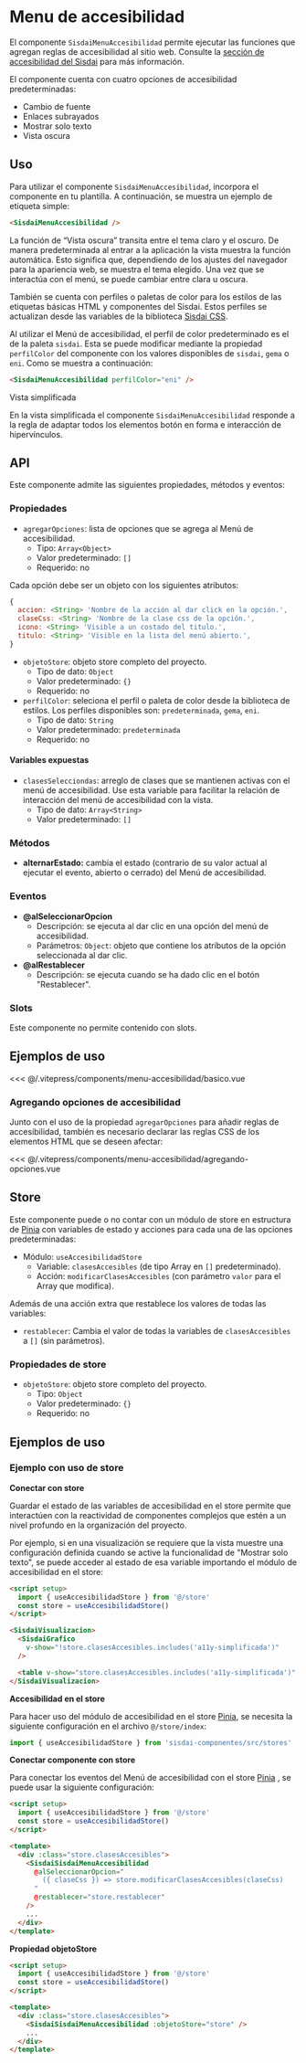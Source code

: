<script setup>
import EjemploBasico from "../../.vitepress/components/menu-accesibilidad/basico.vue";
import EjemploAgregandoOpciones from "../../.vitepress/components/menu-accesibilidad/agregando-opciones.vue";
</script>

# Menu de accesibilidad

El componente `SisdaiMenuAccesibilidad` permite ejecutar las funciones que agregan reglas de accesibilidad al sitio web. Consulte la [sección de accesibilidad del Sisdai](https://sisdai.conahcyt.mx/accesibilidad/) para más información.

El componente cuenta con cuatro opciones de accesibilidad predeterminadas:

- Cambio de fuente
- Enlaces subrayados
- Mostrar solo texto
- Vista oscura

<section id="uso">

## Uso

Para utilizar el componente `SisdaiMenuAccesibilidad`, incorpora el componente en tu plantilla. A continuación, se muestra un ejemplo de etiqueta simple:

```html
<SisdaiMenuAccesibilidad />
```

La función de “Vista oscura” transita entre el tema claro y el oscuro. De manera predeterminada al entrar a la aplicación la vista muestra la función automática. Esto significa que, dependiendo de los ajustes del navegador para la apariencia web, se muestra el tema elegido. Una vez que se interactúa con el menú, se puede cambiar entre clara u oscura.

También se cuenta con perfiles o paletas de color para los estilos de las etiquetas básicas HTML y componentes del Sisdai. Estos perfiles se actualizan desde las variables de la biblioteca
[Sisdai CSS](https://codigo.conahcyt.mx/sisdai/sisdai-css).

Al utilizar el Menú de accesibilidad, el perfil de color predeterminado es el de la paleta `sisdai`. Esta se puede modificar mediante la propiedad `perfilColor` del componente con los valores disponibles de `sisdai`, `gema` o `eni`. Como se muestra a continuación:

```html
<SisdaiMenuAccesibilidad perfilColor="eni" />
```

Vista simplificada

En la vista simplificada el componente `SisdaiMenuAccesibilidad` responde a la regla de adaptar todos los elementos botón en forma e interacción de hipervínculos.

</section>

<section id="api">

## API

Este componente admite las siguientes propiedades, métodos y eventos:

### Propiedades

- `agregarOpciones`: lista de opciones que se agrega al Menú de accesibilidad.
  - Tipo: `Array<Object>`
  - Valor predeterminado: `[]`
  - Requerido: no

Cada opción debe ser un objeto con los siguientes atributos:

```js
{
  accion: <String> 'Nombre de la acción al dar click en la opción.',
  claseCss: <String> 'Nombre de la clase css de la opción.',
  icono: <String> 'Visible a un costado del titulo.',
  titulo: <String> 'Visible en la lista del menú abierto.',
}
```

- `objetoStore`: objeto store completo del proyecto.
  - Tipo de dato: `Object`
  - Valor predeterminado: `{}`
  - Requerido: no
- `perfilColor`: seleciona el perfil o paleta de color desde la biblioteca de estilos. Los perfiles disponibles son: `predeterminada`, `gema`, `eni`.
  - Tipo de dato: `String`
  - Valor predeterminado: `predeterminada`
  - Requerido: no

#### Variables expuestas

- `clasesSelecciondas`: arreglo de clases que se mantienen activas con el menú de accesibilidad. Use esta variable para facilitar la relación de interacción del menú de accesibilidad con la vista.
  - Tipo de dato: `Array<String>`
  - Valor predeterminado: `[]`

### Métodos

- **alternarEstado:** cambia el estado (contrario de su valor actual al ejecutar el evento, abierto o cerrado) del Menú de accesibilidad.

### Eventos

- **@alSeleccionarOpcion**
  - Descripción: se ejecuta al dar clic en una opción del menú de accesibilidad.
  - Parámetros: `Object`: objeto que contiene los atributos de la opción seleccionada al dar clic.
- **@alRestablecer**
  - Descripción: se ejecuta cuando se ha dado clic en el botón "Restablecer".

### Slots

Este componente no permite contenido con slots.

</section>

<section id="ejemplos">

## Ejemplos de uso

<!-- <utils-ejemplo-doc ruta="menu-accesibilidad/basico.vue"/> -->
<EjemploBasico />
<<< @/.vitepress/components/menu-accesibilidad/basico.vue

### Agregando opciones de accesibilidad

Junto con el uso de la propiedad `agregarOpciones` para añadir reglas de accesibilidad, también es necesario declarar las reglas CSS de los elementos HTML que se deseen afectar:

<!-- <utils-ejemplo-doc ruta="menu-accesibilidad/agregando-opciones.vue"/> -->
<EjemploAgregandoOpciones />
<<< @/.vitepress/components/menu-accesibilidad/agregando-opciones.vue

</section>

<section id="store">

## Store

Este componente puede o no contar con un módulo de store en estructura de [Pinia](https://pinia.vuejs.org/) con variables de estado y acciones para cada una de las opciones predeterminadas:

- Módulo: `useAccesibilidadStore`
  - Variable: `clasesAccesibles` (de tipo Array en `[]` predeterminado).
  - Acción: `modificarClasesAccesibles` (con parámetro `valor` para el Array que modifica).

Además de una acción extra que restablece los valores de todas las variables:

- `restablecer`:
  Cambia el valor de todas la variables de `clasesAccesibles` a `[]` (sin parámetros).

### Propiedades de store

- `objetoStore`: objeto store completo del proyecto.
  - Tipo: `Object`
  - Valor predeterminado: `{}`
  - Requerido: no

</section>

<section id="ejemplos-con-store">

## Ejemplos de uso

### Ejemplo con uso de store

**Conectar con store**

Guardar el estado de las variables de accesibilidad en el store permite que interactúen con la reactividad de componentes complejos que estén a un nivel profundo en la organización del proyecto.

Por ejemplo, si en una visualización se requiere que la vista muestre una configuración definida cuando se active la funcionalidad de "Mostrar solo texto", se puede acceder al estado de esa variable importando el módulo de accesibilidad en el store:

```html
<script setup>
  import { useAccesibilidadStore } from '@/store'
  const store = useAccesibilidadStore()
</script>

<SisdaiVisualizacion>
  <SisdaiGrafico
    v-show="!store.clasesAccesibles.includes('a11y-simplificada')"
  />

  <table v-show="store.clasesAccesibles.includes('a11y-simplificada')" />
</SisdaiVisualizacion>
```

**Accesibilidad en el store**

Para hacer uso del módulo de accesibilidad en el store [Pinia](https://pinia.vuejs.org/), se necesita la siguiente configuración en el archivo `@/store/index`:

```js
import { useAccesibilidadStore } from 'sisdai-componentes/src/stores'
```

**Conectar componente con store**

Para conectar los eventos del Menú de accesibilidad con el store [Pinia](https://pinia.vuejs.org/) , se puede usar la siguiente configuración:

```html
<script setup>
  import { useAccesibilidadStore } from '@/store'
  const store = useAccesibilidadStore()
</script>

<template>
  <div :class="store.clasesAccesibles">
    <SisdaiSisdaiMenuAccesibilidad
      @alSeleccionarOpcion="
        ({ claseCss }) => store.modificarClasesAccesibles(claseCss)
      "
      @restablecer="store.restablecer"
    />
    ...
  </div>
</template>
```

**Propiedad objetoStore**

```html
<script setup>
  import { useAccesibilidadStore } from '@/store'
  const store = useAccesibilidadStore()
</script>

<template>
  <div :class="store.clasesAccesibles">
    <SisdaiSisdaiMenuAccesibilidad :objetoStore="store" />
    ...
  </div>
</template>
```

</section>
